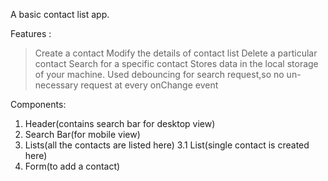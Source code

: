 A basic contact list app.

Features :

> Create a contact
> Modify the details of contact list
> Delete a particular contact
> Search for a specific contact
> Stores data in the local storage of your machine.
> Used debouncing for search request,so no un-necessary request at every onChange event

Components:

1. Header(contains search bar for desktop view)
2. Search Bar(for mobile view)
3. Lists(all the contacts are listed here)
   3.1 List(single contact is created here)
4. Form(to add a contact)
